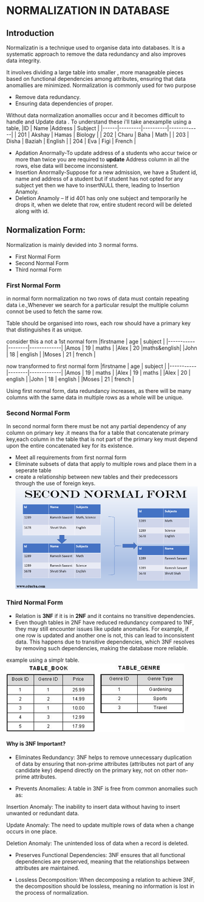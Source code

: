 # NORMALIZATION IN DATABASE
## Introduction
Normalizatin is a technique used to organise data into databases. It is a systematic approach to remove the data redundancy and also improves data integrity.


It involves dividing a large table into smaller , more manageable pieces based on functional dependencies among attributes, ensuring that data anomallies are minimized.
Normalization is commonly used for two purpose   
- Remove data redundancy.
- Ensuring data dependencies of proper.


Without data normalization anomallies occur and it becomes difficult to handle and Update data . To understand these i'll take anexamplle using a table,
|ID    | Name    |Address   | Subject     |
|------|---------|----------|-------------|
| 201  | Akshay  |  Hamas   |  Biology    |
| 202  | Charu   |  Baha    |  Math       |
| 203  | Disha   |  Baziah  |  English    |
| 204  | Eva     |  Figi    |  French     |
- Apdation Anormally-To update address of a students who accur twice or more than twice you are required to **update** Address column in all the rows, else data will become inconsistent.
- Insertion Anormally-Suppose for a new admission, we have a Student id, name and address of a student but if student has not opted for any subject yet then we have to insertNULL there, leading to Insertion Anamoly.
- Deletion Anamoly – If id 401 has only one subject and temporarily he drops it, when we delete that row, entire student record will be deleted along with id.

## Normalization Form:
Normalization is mainly devided into 3 normal forms.
- First Normal Form 
- Second Normal Form
- Third normal Form
### First Normal Form 
in normal form normalization no two rows of data must contain repeating data i.e.,Whenever we search for a particular resulpt the multiple column connot be used to fetch the same row.

Table should be organised into rows, each row should have a primary key that distinguishes it as unique.

consider this a not a 1st normal form
|firstname  |  age   |   subject   |
|-----------|--------|-------------|
|Amos       | 19     | maths       |
|Alex       | 20     |maths&english|
|John       | 18     | english     |
|Moses      | 21     | french      |

now transformed to first normal form
|firstname  |  age   |   subject   |
|-----------|--------|-------------|
|Amos       | 19     | maths       |
|Alex       | 19     | maths       |
|Alex       | 20     | english     |
|John       | 18     | english     |
|Moses      | 21     | french      |


Using first normal form, data redundancy increases, as there will be many columns with the same data in multiple rows as a whole will be unique. 

### Second Normal Form
In second normal form there must be not any partial dependency of any column on primary key .it means tha for a table that concatenate primary key,each column in the table that is not part of the primary key must depend upon the entire concatenated key for its existence.
- Meet all requirements from first normal form
- Eliminate subsets of data that apply to multiple rows and place them in a seperate table
- create a relationship between new tables and their predecessors through the use of foreign keys.
![Alt text](./assets/Second-Normal-Form-1.png)


### Third Normal Form
- Relation is **3NF** if it is in **2NF** and it contains no transitive dependencies.
- Even though tables in 2NF have reduced redundancy compared to 1NF, they may still encounter issues like update anomalies. For example, if one row is updated and another one is not, this can lead to inconsistent data. This happens due to transitive dependencies, which 3NF resolves by removing such dependencies, making the database more reliable.

example using a simplr table.
![Alt text](./assets/Third-Normal-Form.jpeg)
#### Why is 3NF Important?
- Eliminates Redundancy: 3NF helps to remove unnecessary duplication of data by ensuring that non-prime attributes (attributes not part of any candidate key) depend directly on the primary key, not on other non-prime attributes.

- Prevents Anomalies: A table in 3NF is free from common anomalies such as:

Insertion Anomaly: The inability to insert data without having to insert unwanted or redundant data.


Update Anomaly: The need to update multiple rows of data when a change occurs in one place.


Deletion Anomaly: The unintended loss of data when a record is deleted.


- Preserves Functional Dependencies: 3NF ensures that all functional dependencies are preserved, meaning that the relationships between attributes are maintained.

- Lossless Decomposition: When decomposing a relation to achieve 3NF, the decomposition should be lossless, meaning no information is lost in the process of normalization.



